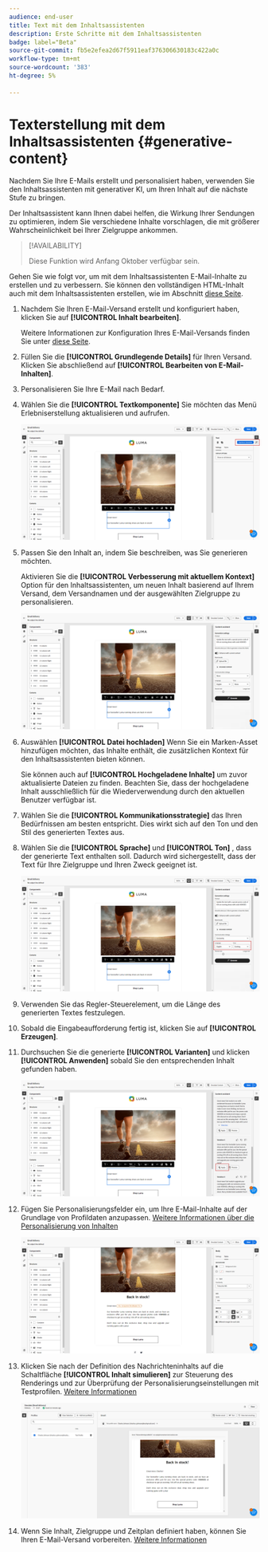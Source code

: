 ```yaml
---
audience: end-user
title: Text mit dem Inhaltsassistenten
description: Erste Schritte mit dem Inhaltsassistenten
badge: label="Beta"
source-git-commit: fb5e2efea2d67f5911eaf376306630183c422a0c
workflow-type: tm+mt
source-wordcount: '383'
ht-degree: 5%

---
```



# Texterstellung mit dem Inhaltsassistenten {#generative-content}

Nachdem Sie Ihre E-Mails erstellt und personalisiert haben, verwenden Sie den Inhaltsassistenten mit generativer KI, um Ihren Inhalt auf die nächste Stufe zu bringen.

Der Inhaltsassistent kann Ihnen dabei helfen, die Wirkung Ihrer Sendungen zu optimieren, indem Sie verschiedene Inhalte vorschlagen, die mit größerer Wahrscheinlichkeit bei Ihrer Zielgruppe ankommen.


>[!AVAILABILITY]
>
>Diese Funktion wird Anfang Oktober verfügbar sein.

Gehen Sie wie folgt vor, um mit dem Inhaltsassistenten E-Mail-Inhalte zu erstellen und zu verbessern. Sie können den vollständigen HTML-Inhalt auch mit dem Inhaltsassistenten erstellen, wie im Abschnitt [diese Seite](generative-email.md).

1. Nachdem Sie Ihren E-Mail-Versand erstellt und konfiguriert haben, klicken Sie auf **[!UICONTROL Inhalt bearbeiten]**.

   Weitere Informationen zur Konfiguration Ihres E-Mail-Versands finden Sie unter [diese Seite](../content/create-email-content.md).

1. Füllen Sie die **[!UICONTROL Grundlegende Details]** für Ihren Versand. Klicken Sie abschließend auf **[!UICONTROL Bearbeiten von E-Mail-Inhalten]**.

1. Personalisieren Sie Ihre E-Mail nach Bedarf.

1. Wählen Sie die **[!UICONTROL Textkomponente]** Sie möchten das Menü Erlebniserstellung aktualisieren und aufrufen.

   ![](assets/text-genai-1.png)

1. Passen Sie den Inhalt an, indem Sie beschreiben, was Sie generieren möchten.

   Aktivieren Sie die **[!UICONTROL Verbesserung mit aktuellem Kontext]** Option für den Inhaltsassistenten, um neuen Inhalt basierend auf Ihrem Versand, dem Versandnamen und der ausgewählten Zielgruppe zu personalisieren.

   ![](assets/text-genai-3.png)

1. Auswählen **[!UICONTROL Datei hochladen]** Wenn Sie ein Marken-Asset hinzufügen möchten, das Inhalte enthält, die zusätzlichen Kontext für den Inhaltsassistenten bieten können.

   Sie können auch auf **[!UICONTROL Hochgeladene Inhalte]** um zuvor aktualisierte Dateien zu finden. Beachten Sie, dass der hochgeladene Inhalt ausschließlich für die Wiederverwendung durch den aktuellen Benutzer verfügbar ist.

1. Wählen Sie die **[!UICONTROL Kommunikationsstrategie]** das Ihren Bedürfnissen am besten entspricht. Dies wirkt sich auf den Ton und den Stil des generierten Textes aus.

1. Wählen Sie die **[!UICONTROL Sprache]** und **[!UICONTROL Ton]** , dass der generierte Text enthalten soll. Dadurch wird sichergestellt, dass der Text für Ihre Zielgruppe und Ihren Zweck geeignet ist.

   ![](assets/text-genai-4.png)

1. Verwenden Sie das Regler-Steuerelement, um die Länge des generierten Textes festzulegen.

1. Sobald die Eingabeaufforderung fertig ist, klicken Sie auf **[!UICONTROL Erzeugen]**.

1. Durchsuchen Sie die generierte **[!UICONTROL Varianten]** und klicken **[!UICONTROL Anwenden]** sobald Sie den entsprechenden Inhalt gefunden haben.

   ![](assets/text-genai-5.png)

1. Fügen Sie Personalisierungsfelder ein, um Ihre E-Mail-Inhalte auf der Grundlage von Profildaten anzupassen. [Weitere Informationen über die Personalisierung von Inhalten](../personalization/personalize.md)

   ![](assets/text-genai-6.png)

1. Klicken Sie nach der Definition des Nachrichteninhalts auf die Schaltfläche **[!UICONTROL Inhalt simulieren]** zur Steuerung des Renderings und zur Überprüfung der Personalisierungseinstellungen mit Testprofilen. [Weitere Informationen](../preview-test/preview-content.md)

   ![](assets/text-genai-7.png)

1. Wenn Sie Inhalt, Zielgruppe und Zeitplan definiert haben, können Sie Ihren E-Mail-Versand vorbereiten. [Weitere Informationen](../monitor/prepare-send.md)

